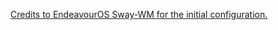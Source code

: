 [Credits to EndeavourOS Sway-WM for the initial configuration.](https://github.com/EndeavourOS-Community-Editions/sway)
